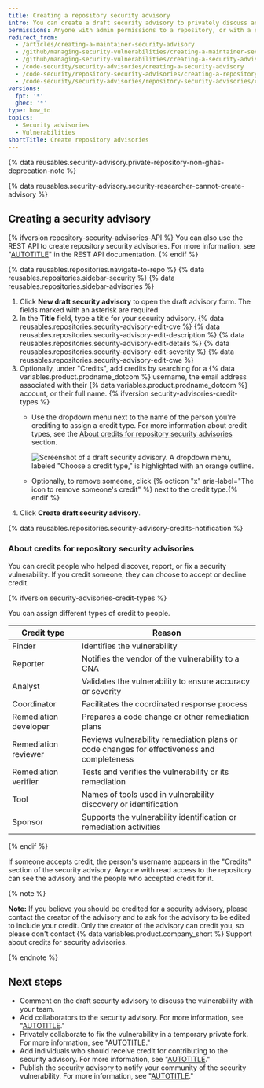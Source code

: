 ```yaml
---
title: Creating a repository security advisory
intro: You can create a draft security advisory to privately discuss and fix a security vulnerability in your open source project.
permissions: Anyone with admin permissions to a repository, or with a security manager role within the repository, can create a security advisory.
redirect_from:
  - /articles/creating-a-maintainer-security-advisory
  - /github/managing-security-vulnerabilities/creating-a-maintainer-security-advisory
  - /github/managing-security-vulnerabilities/creating-a-security-advisory
  - /code-security/security-advisories/creating-a-security-advisory
  - /code-security/repository-security-advisories/creating-a-repository-security-advisory
  - /code-security/security-advisories/repository-security-advisories/creating-a-repository-security-advisory
versions:
  fpt: '*'
  ghec: '*'
type: how_to
topics:
  - Security advisories
  - Vulnerabilities
shortTitle: Create repository advisories
---
```


{% data reusables.security-advisory.private-repository-non-ghas-deprecation-note %}

{% data reusables.security-advisory.security-researcher-cannot-create-advisory %}

## Creating a security advisory

{% ifversion repository-security-advisories-API %}
You can also use the REST API to create repository security advisories. For more information, see "[AUTOTITLE](/rest/security-advisories/repository-advisories)" in the REST API documentation.
{% endif %}

{% data reusables.repositories.navigate-to-repo %}
{% data reusables.repositories.sidebar-security %}
{% data reusables.repositories.sidebar-advisories %}
1. Click **New draft security advisory** to open the draft advisory form. The fields marked with an asterisk are required.
1. In the **Title** field, type a title for your security advisory.
{% data reusables.repositories.security-advisory-edit-cve %}
{% data reusables.repositories.security-advisory-edit-description %}
{% data reusables.repositories.security-advisory-edit-details %}
{% data reusables.repositories.security-advisory-edit-severity %}
{% data reusables.repositories.security-advisory-edit-cwe %}
1. Optionally, under "Credits", add credits by searching for a {% data variables.product.prodname_dotcom %} username, the email address associated with their {% data variables.product.prodname_dotcom %} account, or their full name.
{% ifversion security-advisories-credit-types %}
   - Use the dropdown menu next to the name of the person you're crediting to assign a credit type. For more information about credit types, see the [About credits for repository security advisories](#about-credits-for-repository-security-advisories) section.

     ![Screenshot of a draft security advisory. A dropdown menu, labeled "Choose a credit type," is highlighted with an orange outline.](/assets/images/help/security/security-advisories-choose-credit-type.png)

   - Optionally, to remove someone, click {% octicon "x" aria-label="The icon to remove someone's credit" %} next to the credit type.{% endif %}
1. Click **Create draft security advisory**.

{% data reusables.repositories.security-advisory-credits-notification %}

### About credits for repository security advisories

You can credit people who helped discover, report, or fix a security vulnerability. If you credit someone, they can choose to accept or decline credit.

{% ifversion security-advisories-credit-types %}

You can assign different types of credit to people.

| Credit type           | Reason                                                                                     |
|-----------------------|--------------------------------------------------------------------------------------------|
| Finder                | Identifies the vulnerability                                                               |
| Reporter             | Notifies the vendor of the vulnerability to a CNA                                          |
| Analyst               | Validates the vulnerability to ensure accuracy or severity                                 |
| Coordinator           | Facilitates the coordinated response process                                               |
| Remediation developer | Prepares a code change or other remediation plans                                          |
| Remediation reviewer  | Reviews vulnerability remediation plans or code changes for effectiveness and completeness |
| Remediation verifier  | Tests and verifies the vulnerability or its remediation                                    |
| Tool                  | Names of tools used in vulnerability discovery or identification                           |
| Sponsor               | Supports the vulnerability identification or remediation activities                        |
{% endif %}

If someone accepts credit, the person's username appears in the "Credits" section of the security advisory. Anyone with read access to the repository can see the advisory and the people who accepted credit for it.

{% note %}

**Note:** If you believe you should be credited for a security advisory, please contact the creator of the advisory and to ask for the advisory to be edited to include your credit. Only the creator of the advisory can credit you, so please don't contact {% data variables.product.company_short %} Support about credits for security advisories.

{% endnote %}

## Next steps

- Comment on the draft security advisory to discuss the vulnerability with your team.
- Add collaborators to the security advisory. For more information, see "[AUTOTITLE](/code-security/security-advisories/working-with-repository-security-advisories/adding-a-collaborator-to-a-repository-security-advisory)."
- Privately collaborate to fix the vulnerability in a temporary private fork. For more information, see "[AUTOTITLE](/code-security/security-advisories/working-with-repository-security-advisories/collaborating-in-a-temporary-private-fork-to-resolve-a-repository-security-vulnerability)."
- Add individuals who should receive credit for contributing to the security advisory. For more information, see "[AUTOTITLE](/code-security/security-advisories/working-with-repository-security-advisories/editing-a-repository-security-advisory#about-credits-for-security-advisories)."
- Publish the security advisory to notify your community of the security vulnerability. For more information, see "[AUTOTITLE](/code-security/security-advisories/working-with-repository-security-advisories/publishing-a-repository-security-advisory)."
